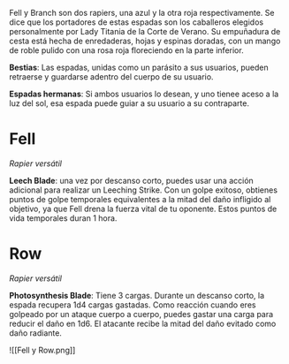 Fell y Branch son dos rapiers, una azul y la otra roja respectivamente. Se dice que los portadores de estas espadas son los caballeros elegidos personalmente por Lady Titania de la Corte de Verano. Su empuñadura de cesta está hecha de enredaderas, hojas y espinas doradas, con un mango de roble pulido con una rosa roja floreciendo en la parte inferior.

**Bestias**: Las espadas, unidas como un parásito a sus usuarios, pueden retraerse y guardarse adentro del cuerpo de su usuario.

**Espadas hermanas**: Si ambos usuarios lo desean, y uno tienee aceso a la luz del sol, esa espada puede guiar a su usuario a su contraparte.

# Fell
*Rapier versátil*

**Leech Blade**: una vez por descanso corto, puedes usar una acción adicional para realizar un Leeching Strike. Con un golpe exitoso, obtienes puntos de golpe temporales equivalentes a la mitad del daño infligido al objetivo, ya que Fell drena la fuerza vital de tu oponente. Estos puntos de vida temporales duran 1 hora.

# Row
*Rapier versátil*

**Photosynthesis Blade**: Tiene 3 cargas. Durante un descanso corto, la espada recupera 1d4 cargas gastadas. Como reacción cuando eres golpeado por un ataque cuerpo a cuerpo, puedes gastar una carga para reducir el daño en 1d6. El atacante recibe la mitad del daño evitado como daño radiante.


![[Fell y Row.png]]